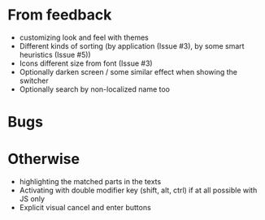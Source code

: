 # From feedback
* customizing look and feel with themes
* Different kinds of sorting (by application (Issue #3), by some smart heuristics (Issue #5))
* Icons different size from font (Issue #3)
* Optionally darken screen / some similar effect when showing the switcher
* Optionally search by non-localized name too

# Bugs

# Otherwise
* highlighting the matched parts in the texts
* Activating with double modifier key (shift, alt, ctrl) if at all possible with JS only
* Explicit visual cancel and enter buttons

